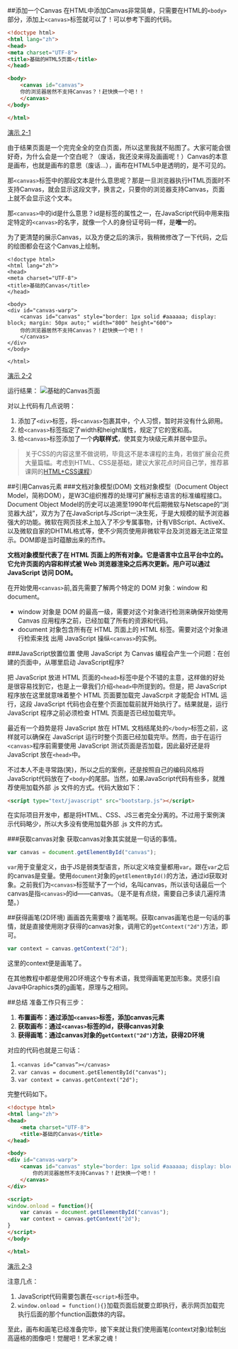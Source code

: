 
##添加一个Canvas
在HTML中添加Canvas非常简单，只需要在HTML的`<body>`部分，添加上`<canvas>`标签就可以了！可以参考下面的代码。

```HTML
<!doctype html>
<html lang="zh">
<head>
<meta charset="UTF-8">
<title>基础的HTML5页面</title> 
</head>

<body>
	<canvas id="canvas">
	你的浏览器居然不支持Canvas？！赶快换一个吧！！
	</canvas>
</body> 

</html>
```
[演示 2-1](http://airingursb.github.io/canvas/Canvas/2/2-1.html)

由于结果页面是一个完完全全的空白页面，所以这里我就不贴图了。大家可能会很好奇，为什么会是一个空白呢？（废话，我还没来得及画画呢！）Canvas的本意是画布，也就是画布的意思（废话...），画布在HTML5中是透明的，是不可见的。

那`<canvas>`标签中的那段文本是什么意思呢？那是一旦浏览器执行HTML页面时不支持Canvas，就会显示这段文字，换言之，只要你的浏览器支持Canvas，页面上就不会显示这个文本。

那`<canvas>`中的id是什么意思？id是标签的属性之一，在JavaScript代码中用来指定特定的`<canvas>`的名字，就像一个人的身份证号码一样，是**唯一**的。

为了更清楚的展示Canvas，以及方便之后的演示，我稍微修改了一下代码，之后的绘图都会在这个Canvas上绘制。

```
<!doctype html>
<html lang="zh">
<head>
<meta charset="UTF-8">
<title>基础的Canvas</title>
</head>

<body>
<div id="canvas-warp">
	<canvas id="canvas" style="border: 1px solid #aaaaaa; display: block; margin: 50px auto;" width="800" height="600">
	你的浏览器居然不支持Canvas？！赶快换一个吧！！
	</canvas>
</div>
</body> 

</html>
```
[演示 2-2](http://airingursb.github.io/canvas/Canvas/2/2-2.html)

运行结果：
![基础的Canvas页面](http://7xkcl8.com1.z0.glb.clouddn.com/edu2-1.png-html.jpg)

对以上代码有几点说明：

1. 添加了`<div>`标签，将`<canvas>`包裹其中，个人习惯，暂时并没有什么卵用。
2. 给`<canvas>`标签指定了width和height属性，规定了它的宽和高。
3. 给`<canvas>`标签添加了一个**内联样式**，使其变为块级元素并居中显示。

> 关于CSS的内容这里不做说明，毕竟这不是本课程的主角，若做扩展会花费大量篇幅。考虑到HTML、CSS是基础，建议大家花点时间自己学，推荐慕课网的[HTML+CSS课程](http://www.imooc.com/learn/9)）

##引用Canvas元素
###文档对象模型(DOM)
文档对象模型（Document Object Model，简称DOM），是W3C组织推荐的处理可扩展标志语言的标准编程接口。Document Object Model的历史可以追溯至1990年代后期微软与Netscape的“浏览器大战”，双方为了在JavaScript与JScript一决生死，于是大规模的赋予浏览器强大的功能。微软在网页技术上加入了不少专属事物，计有VBScript、ActiveX、以及微软自家的DHTML格式等，使不少网页使用非微软平台及浏览器无法正常显示。DOM即是当时蕴酿出来的杰作。

**文档对象模型代表了在 HTML 页面上的所有对象。它是语言中立且平台中立的。它允许页面的内容和样式被 Web 浏览器渲染之后再次更新。用户可以通过 JavaScript 访问 DOM。**

在开始使用`<canvas>`前,首先需要了解两个特定的 DOM 对象：window 和 document。

* window 对象是 DOM 的最高一级，需要对这个对象进行检测来确保开始使用 Canvas 应用程序之前，已经加载了所有的资源和代码。
* document 对象包含所有在 HTML 页面上的 HTML 标签。需要对这个对象进行检索来找 出用 JavaScript 操纵`<canvas>`的实例。

###JavaScript放置位置
使用 JavaScript 为 Canvas 编程会产生一个问题：在创建的页面中，从哪里启动 JavaScript程序?

把 JavaScript 放进 HTML 页面的`<head>`标签中是个不错的主意，这样做的好处是很容易找到它，也是上一章我们介绍`<head>`中所提到的。但是，把 JavaScript 程序放在这里就意味着整个 HTML 页面要加载完 JavaScrpit 才能配合 HTML 运行，这段 JavaScript 代码也会在整个页面加载前就开始执行了。结果就是，运行 JavaScript 程序之前必须检查 HTML 页面是否已经加载完毕。

最近有一个趋势是将 JavaScript 放在 HTML 文档结尾处的`</body>`标签之前，这样就可以确保在 JavaScript 运行时整个页面已经加载完毕。然而，由于在运行`<canvas>`程序前需要使用 JavaScript 测试页面是否加载，因此最好还是将 JavaScript 放在`<head>`中。

不过本人不走寻常路(笑)，所以之后的案例，还是按照自己的编码风格将JavaScript代码放在了`<body>`的尾部。当然，如果JavaScript代码有些多，就推荐使用加载外部 .js 文件的方式。代码大致如下：
```HTML
<script type="text/javascript" src="bootstarp.js"></script>
```

在实际项目开发中，都是将HTML、CSS、JS三者完全分离的。不过用于案例演示代码略少，所以大多没有使用加载外部 .js 文件的方式。

###获取canvas对象
获取canvas对象其实就是一句话的事情。
```JavaScript
var canvas = document.getElementById("canvas");
```
`var`用于变量定义，由于JS是弱类型语言，所以定义啥变量都用`var`。跟在`var`之后的canvas是变量。使用`document`对象的`getElementById()`的方法，通过id获取对象。之前我们为`<canvas>`标签赋予了一个id，名叫canvas，所以该句话最后一个canvas是指`<canvas>`的id——canvas。（是不是有点绕，需要自己多读几遍捋清楚。）

##获得画笔(2D环境)
画画首先需要啥？画笔啊。获取canvas画笔也是一句话的事情，就是直接使用刚才获得的canvas对象，调用它的`getContext("2d")`方法，即可。
```JavaScript
var context = canvas.getContext("2d");
```
这里的context便是画笔了。

在其他教程中都是使用2D环境这个专有术语，我觉得画笔更加形象。灵感引自Java中Graphics类的g画笔，原理与之相同。

##总结
准备工作只有三步：

1. **布置画布：通过添加`<canvas>`标签，添加canvas元素**
2. **获取画布：通过`<canvas>`标签的id，获得canvas对象**
3. **获得画笔：通过canvas对象的`getContext("2d")`方法，获得2D环境**

对应的代码也就是三句话：

1. `<canvas id=“canvas”></canvas>`
2. `var canvas = document.getElementById("canvas");`
3. `var context = canvas.getContext("2d");`


完整代码如下。
```HTML
<!doctype html>
<html lang="zh">
<head>
    <meta charset="UTF-8">
    <title>基础的Canvas</title>
</head>

<body>
<div id="canvas-warp">
    <canvas id="canvas" style="border: 1px solid #aaaaaa; display: block; margin: 50px auto;" width="800" height="600">
        你的浏览器居然不支持Canvas？！赶快换一个吧！！
    </canvas>
</div>

<script>
window.onload = function(){
    var canvas = document.getElementById("canvas");
    var context = canvas.getContext("2d");
}
</script>
</body>

</html>
```

[演示 2-3](http://airingursb.github.io/canvas/Canvas/2/2-3.html)

注意几点：

1. JavaScript代码需要包裹在`<script>`标签中。
2. `window.onload = function(){}`加载页面后就要立即执行，表示网页加载完执行后面的那个function函数体的内容。

至此，画布和画笔已经准备完毕，接下来就让我们使用画笔(context对象)绘制出高逼格的图像吧！觉醒吧！艺术家之魂！
